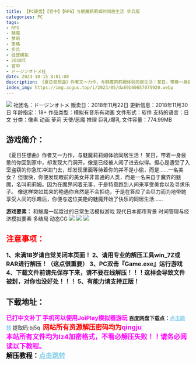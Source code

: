 ```yaml
---
title: 【PC硬盘】【官中】【RPG】与魅魔莉莉姆的同居生活 步兵版
categories: PC
tags:
- RPG
- 魅魔
- 萝莉
- 策略
- 步兵
- 经营模拟
- 2018年
- 官中
- ドージンオトメ社
date: 2023-10-15 8:01:00
description: 《夏日狂想曲》作者又一力作，与魅魔莉莉姆体验同居生活！某日，带着一身疲惫的你回到家中，却发现大门洞开，像是已经被人闯了进去似得。担心是遭受了入室盗窃的你急忙冲进门去，却发现里面等待着你的并不是小偷，而是……一名美女？但很快，你便发现眼前的美女并非普通的人类，而是一名来自于魔界的魅魔，名叫莉莉姆。因为在魔界闲着无事，于是特意跑到人间来享受美食以及寻求乐子。
index_img: https://img.acgus.top/i/2023/05/da69b60657075920.webp
---
```

![](https://img.acgus.top/i/2023/05/da69b60657075920.webp)
社团名：ドージンオトメ
贩卖日：2018年11月22日
更新信息：2018年11月30日
年龄指定：18+
作品类型：模拟有音乐有动画
文件形式：软件
支持的语言：日文
分类：像素 动画 萝莉 天使/恶魔 推理 巨乳/爆乳
文件容量：774.99MB

## 游戏简介：
《夏日狂想曲》作者又一力作，与魅魔莉莉姆体验同居生活！
某日，带着一身疲惫的你回到家中，却发现大门洞开，像是已经被人闯了进去似得。担心是遭受了入室盗窃的你急忙冲进门去，却发现里面等待着你的并不是小偷，而是……一名美女？
但很快，你便发现眼前的美女并非普通的人类，而是一名来自于魔界的魅魔，名叫莉莉姆。因为在魔界闲着无事，于是特意跑到人间来享受美食以及寻求乐子。
像这样突如其来的艳遇你自然是不会拒绝，于是在答应了会尽力而为地带她享受人间的乐趣后，你便与这位美艳的魅魔开始了快乐的同居生活……

**游戏要素：**
和魅魔一起度过的日常生活模拟游戏
现代日本都市背景
时间管理与经济模拟要素
多结局
动态CG
![](https://img.acgus.top/i/2023/05/aa28ff1674075932.webp)
![](https://img.acgus.top/i/2023/05/d896fd03f7075928.webp)
![](https://img.acgus.top/i/2023/05/0ebfac6232075924.webp)






## <font color=#FF0000 >注意事项：</font>
<font size=3><b>1、未满18岁请自觉关闭本页面！
2、请用专业的解压工具win_7Z或RAR进行解压！（这点很重要）
3、PC双击『Game.exe』运行游戏
4、下载文件前请先保存下来，请不要在线解压！！！这样会导致文件被封，对你也没好处！！！
5、有能力请支持正版！</b></font>

## 下载地址：
<font color=#FF00FF size=3><b>已打中文补丁</b></font>
<font color=#FF00FF size=3>**手机可以使用JoiPlay模拟器游玩**</font>
<b>百度网盘下载点：</b><a href="https://pan.baidu.com/s/15e4MJ8rGVZG0V15K6vIibQ?pwd=bj5q" style="color: #87CEEB;"><b>点击跳转</b></a> 提取码:bj5q
<a style="padding: 0" href="https://post.qingju.org/AD/"><img style="max-width:100%" src="https://img.acgus.top/i/2024/07/478f689b8021d8d499ab43d21acf137a.gif" alt=""></a>
<b><font color=#FF0000 size=4>网站所有资源解压密码均为</b></font><b><font color=#FF00FF size=4>qingju</font><font color=#FF0000 ></font></b><br><b><font color=#FF00FF size=4>本站所有文件均为lz4加密格式，不看必解压失败！！请务必阅读以下教程。</b></font><br><b><font color=#000 size=4>解压教程：</b><a href="https://post.qingju.org/tutorial/000/" style="color: #87CEEB;"><b>点击跳转</b></a>